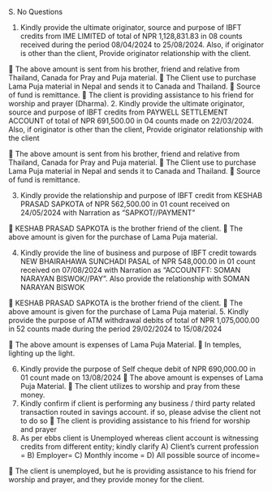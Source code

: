 S. No	Questions
1.	Kindly provide the ultimate originator, source and purpose of IBFT credits from IME LIMITED of total of NPR 1,128,831.83 in 08 counts received during the period 08/04/2024 to 25/08/2024. Also, if originator is other than the client, Provide originator relationship with the client.

	The above amount is sent from his brother, friend and relative from Thailand, Canada for Pray and Puja material.
	The Client use to purchase Lama Puja material in Nepal and sends it to Canada and Thailand.
	Source of fund is remittance.
	The client is providing assistance to his friend for worship and prayer (Dharma). 
2.	Kindly provide the ultimate originator, source and purpose of IBFT credits from PAYWELL SETTLEMENT ACCOUNT of total of NPR 691,500.00 in 04 counts made on 22/03/2024. Also, if originator is other than the client, Provide originator relationship with the client

	The above amount is sent from his brother, friend and relative from Thailand, Canada for Pray and Puja material.
	The Client use to purchase Lama Puja material in Nepal and sends it to Canada and Thailand.
	Source of fund is remittance.

3.	Kindly provide the relationship and purpose of IBFT credit from KESHAB PRASAD SAPKOTA of NPR 562,500.00 in 01 count received on 24/05/2024 with Narration as “SAPKOT//PAYMENT”

	KESHAB PRASAD SAPKOTA is the brother friend of the client.
	The above amount is given for the purchase of Lama Puja material.

4.	Kindly provide the line of business and purpose of IBFT credit towards NEW BHAIRAHAWA SUNCHADI PASAL of NPR 548,000.00 in 01 count received on 07/08/2024 with Narration as “ACCOUNTFT: SOMAN NARAYAN BISWOK//PAY”. Also provide the relationship with SOMAN NARAYAN BISWOK

	KESHAB PRASAD SAPKOTA is the brother friend of the client.
	The above amount is given for the purchase of Lama Puja material.
5.	Kindly provide the purpose of ATM withdrawal debits of total of NPR 1,075,000.00 in 52 counts made during the period 29/02/2024 to 15/08/2024

	The above amount is expenses of Lama Puja Material.
	In temples, lighting up the light.

6.	Kindly provide the purpose of Self cheque debit of NPR 690,000.00 in 01 count made on 13/08/2024
	The above amount is expenses of Lama Puja Material.
	The client utilizes to worship and pray from these money.
7.	Kindly confirm if client is performing any business / third party related transaction routed in savings account. if so, please advise the client not to do so
	The client is providing assistance to his friend for worship and prayer
8.	As per ebbs client is Unemployed whereas client account is witnessing credits from different entity; kindly clarify
A) Client’s current profession =
B) Employer= 
C) Monthly income = 
D) All possible source of income=

	The client is unemployed, but he is providing assistance to his friend for worship and prayer, and they provide money for the client.

